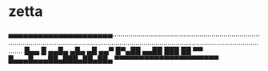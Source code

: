 # zetta
▄▄▄▄▄▄▄▄▄▄▄▄▄▄▄▄▄▄▄▄▄............................................................................................................................................................................................................
█▄▄ █ ▄▄█▄ ▄█▄ ▄█ ▄▄▀
█▀▄██ ▄▄██ ███ ██ ▀▀ 
█▄▄▄█▄▄▄██▄███▄██▄██▄
▀▀▀▀▀▀▀▀▀▀▀▀▀▀▀▀▀▀▀▀▀

